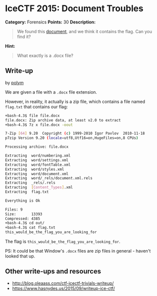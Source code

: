 # IceCTF 2015: Document Troubles

**Category:** Forensics
**Points:** 30
**Description:** 

> We found this [document](file.docx), and we think it contains the flag. Can you find it?

**Hint:**

> What exactly is a .docx file?

## Write-up

by [polym](https://github.com/abpolym)

We are given a file with a `.docx` file extension.

However, in reality, it actually is a zip file, which contains a file named `flag.txt` that contains our flag:

```bash
+bash-4.3$ file file.docx 
file.docx: Zip archive data, at least v2.0 to extract
+bash-4.3$ 7z x file.docx -oout

7-Zip [64] 9.20  Copyright (c) 1999-2010 Igor Pavlov  2010-11-18
p7zip Version 9.20 (locale=utf8,Utf16=on,HugeFiles=on,8 CPUs)

Processing archive: file.docx

Extracting  word/numbering.xml
Extracting  word/settings.xml
Extracting  word/fontTable.xml
Extracting  word/styles.xml
Extracting  word/document.xml
Extracting  word/_rels/document.xml.rels
Extracting  _rels/.rels
Extracting  [Content_Types].xml
Extracting  flag.txt

Everything is Ok

Files: 9
Size:       13393
Compressed: 4385
+bash-4.3$ cd out/
+bash-4.3$ cat flag.txt 
this_would_be_the_flag_you_are_looking_for
```

The flag is `this_would_be_the_flag_you_are_looking_for`.

PS: It could be that Window's `.docx` files are zip files in general - haven't looked that up.

## Other write-ups and resources

* <http://blog.oleaass.com/ctf-icectf-trivials-writeup/>
* <https://www.hasnydes.us/2015/09/writeup-ice-ctf/>
